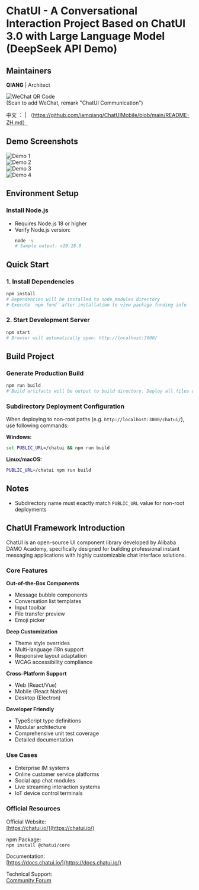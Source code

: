 # ChatUI - A Conversational Interaction Project Based on ChatUI 3.0 with Large Language Model (DeepSeek API Demo)

## Maintainers

**QIANG** | Architect

![WeChat QR Code](https://github.com/iamqiang/ChatUIMobile/blob/main/public/qrcode.jpg?raw=true)  
(Scan to add WeChat, remark "ChatUI Communication")

中文 ： | （https://github.com/iamqiang/ChatUIMobile/blob/main/README-ZH.md）

## Demo Screenshots

![Demo 1](https://github.com/iamqiang/ChatUIMobile/blob/main/demo/1.png?raw=true)  
![Demo 2](https://github.com/iamqiang/ChatUIMobile/blob/main/demo/2.png?raw=true)  
![Demo 3](https://github.com/iamqiang/ChatUIMobile/blob/main/demo/3.png?raw=true)  
![Demo 4](https://github.com/iamqiang/ChatUIMobile/blob/main/demo/4.png?raw=true)  

## Environment Setup

### Install Node.js
- Requires Node.js 18 or higher
- Verify Node.js version:
  ```bash
  node -v
  # Sample output: v20.18.0
  ```

## Quick Start

### 1. Install Dependencies
```bash
npm install
# Dependencies will be installed to node_modules directory
# Execute `npm fund` after installation to view package funding info
```

### 2. Start Development Server
```bash
npm start
# Browser will automatically open: http://localhost:3000/
```

## Build Project

### Generate Production Build
```bash
npm run build
# Build artifacts will be output to build directory. Deploy all files under this directory to website root.
```

### Subdirectory Deployment Configuration
When deploying to non-root paths (e.g. `http://localhost:3000/chatui/`), use following commands:

**Windows:**
```cmd
set PUBLIC_URL=/chatui && npm run build
```

**Linux/macOS:**
```bash
PUBLIC_URL=/chatui npm run build
```

## Notes
- Subdirectory name must exactly match `PUBLIC_URL` value for non-root deployments

## ChatUI Framework Introduction

ChatUI is an open-source UI component library developed by Alibaba DAMO Academy, specifically designed for building professional instant messaging applications with highly customizable chat interface solutions.

### Core Features

**Out-of-the-Box Components**
- Message bubble components
- Conversation list templates
- Input toolbar
- File transfer preview
- Emoji picker

**Deep Customization**
- Theme style overrides
- Multi-language i18n support
- Responsive layout adaptation
- WCAG accessibility compliance

**Cross-Platform Support**
- Web (React/Vue)
- Mobile (React Native)
- Desktop (Electron)

**Developer Friendly**
- TypeScript type definitions
- Modular architecture
- Comprehensive unit test coverage
- Detailed documentation

### Use Cases

- Enterprise IM systems
- Online customer service platforms
- Social app chat modules
- Live streaming interaction systems
- IoT device control terminals

### Official Resources

Official Website:  
[https://chatui.io/](https://chatui.io/)

npm Package:  
`npm install @chatui/core`

Documentation:  
[https://docs.chatui.io/](https://docs.chatui.io/)

Technical Support:  
[Community Forum](https://forum.chatui.io/)

